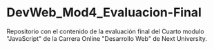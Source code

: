 # DevWeb_Mod4_Evaluacion-Final
Repositorio con el contenido de la evaluación final del Cuarto modulo "JavaScript" de la Carrera Online "Desarrollo Web" de Next University.
